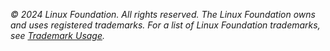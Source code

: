 _© 2024 Linux Foundation. All rights reserved. The Linux Foundation owns and uses registered trademarks. For a list of Linux Foundation trademarks, see [Trademark Usage](https://www.linuxfoundation.org/legal/trademark-usage)._
